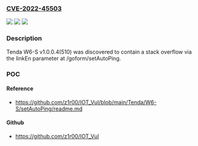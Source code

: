### [CVE-2022-45503](https://cve.mitre.org/cgi-bin/cvename.cgi?name=CVE-2022-45503)
![](https://img.shields.io/static/v1?label=Product&message=n%2Fa&color=blue)
![](https://img.shields.io/static/v1?label=Version&message=n%2Fa&color=blue)
![](https://img.shields.io/static/v1?label=Vulnerability&message=n%2Fa&color=brighgreen)

### Description

Tenda W6-S v1.0.0.4(510) was discovered to contain a stack overflow via the linkEn parameter at /goform/setAutoPing.

### POC

#### Reference
- https://github.com/z1r00/IOT_Vul/blob/main/Tenda/W6-S/setAutoPing/readme.md

#### Github
- https://github.com/z1r00/IOT_Vul

